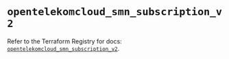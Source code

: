 # `opentelekomcloud_smn_subscription_v2`

Refer to the Terraform Registry for docs: [`opentelekomcloud_smn_subscription_v2`](https://registry.terraform.io/providers/opentelekomcloud/opentelekomcloud/1.36.4/docs/resources/smn_subscription_v2).
